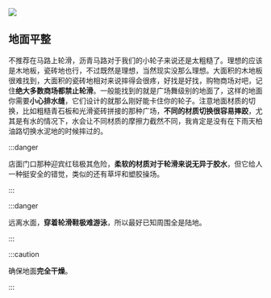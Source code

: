 ![](https://oss-cdn-main.draft.art/aiDraw/predict/output_hd/7GXghgGLI9wyH7q0lM6g3Z2xC4oT7kZo-0.jpg)



## 地面平整

不推荐在马路上轮滑，沥青马路对于我们的小轮子来说还是太粗糙了。理想的应该是木地板，瓷砖地也行，不过既然是理想，当然现实没那么理想。大面积的木地板很难找到，大面积的瓷砖地相对来说摔得会很疼，好找是好找，购物商场对吧，记住**绝大多数商场都禁止轮滑**。一般能找到的就是广场舞级别的地面了，这样的地面你需要**小心排水缝**，它们设计的就那么刚好能卡住你的轮子。注意地面材质的切换，比如粗糙青石板和光滑瓷砖拼接的那种广场，**不同的材质切换很容易摔跤**，尤其是有水的情况下，水会让不同材质的摩擦力截然不同，我肯定是没有在下雨天柏油路切换水泥地的时候摔过的。

:::danger

店面门口那种迎宾红毯极其危险，**柔软的材质对于轮滑来说无异于胶水**，但它给人一种挺安全的错觉，类似的还有草坪和塑胶操场。

:::

:::danger

远离水面，**穿着轮滑鞋极难游泳**，所以最好已知周围全是陆地。

:::

:::caution

确保地面**完全干燥**。

:::





